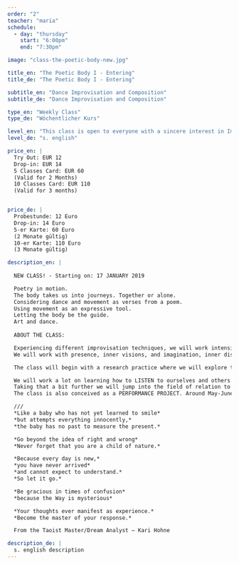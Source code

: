 ```yaml
---
order: "2"
teacher: "maria"
schedule:
  - day: "thursday"
    start: "6:00pm"
    end: "7:30pm"

image: "class-the-poetic-body-new.jpg"

title_en: "The Poetic Body I - Entering"
title_de: "The Poetic Body I - Entering"

subtitle_en: "Dance Improvisation and Composition"
subtitle_de: "Dance Improvisation and Composition"

type_en: "Weekly Class"
type_de: "Wöchentlicher Kurs"

level_en: "This class is open to everyone with a sincere interest in Improvisation and Composition. Previous art practice of any kind (poetry, music, painting … ) is recommended as well as some dance/movement experience."
level_de: "s. english"

price_en: |
  Try Out: EUR 12
  Drop-in: EUR 14   
  5 Classes Card: EUR 60   
  (Valid for 2 Months) 
  10 Classes Card: EUR 110  
  (Valid for 3 months)


price_de: |
  Probestunde: 12 Euro  
  Drop-in: 14 Euro
  5-er Karte: 60 Euro 
  (2 Monate gültig)
  10-er Karte: 110 Euro  
  (3 Monate gültig)

description_en: |
 
  NEW CLASS! - Starting on: 17 JANUARY 2019  

  Poetry in motion.  
  The body takes us into journeys. Together or alone.  
  Considering dance and movement as verses from a poem.  
  Using movement as an expressive tool.  
  Letting the body be the guide.  
  Art and dance.  
  
  ABOUT THE CLASS:  

  Experiencing different improvisation techniques, we will work intensively with the body and its ocean of expression, allowing the poetics of the body and its presence in motion to unfold; going a bit further on taking that into Compositions. Creating short pieces and “poems in movement” that are open to meaning and interpretation. Unfolding suggestive landscapes and alive compositions.
  We will work with presence, inner visions, and imagination, inner discourse/speech, decision-making, braveness, vulnerability, clarity of movement, musicality and present time awareness. Using tasks and exercises related to practices like Action Theatre, Instant Composition, Dance Improvisation, Creative Writing, and Butoh.

  The class will begin with a research practice where we will explore the possibilities of movement and dynamics, expanding our movement vocabulary, visiting thought improvisation different qualities and choices; in order to make ourselves available and potentially free in HOW we move. Here we will work on expanding, rediscovering and experiencing the HOW and WHAT we are doing. Creating our own material and acknowledging it as a dynamic constantly changing living thing, that has its own life, detached from our identity.

  We will work a lot on learning how to LISTEN to ourselves and others. We will practice being constantly in present time, ready and available, like a wildcat. Creating and choreographing, phrasing the movement in order to let the material speak up and dance it with joy.
  Taking that a bit further we will jump into the field of relation to others, to ourselves, and to the material we are creating, or that’s being created. Working on duos, trios, and group compositions as well as in Solos. Taking the whole work to serve the composition, and letting it rip off you to serve the poetry and the “third body” = The composition. Practicing WHERE and WHEN we do what we do, and noticing how time and space can be modified.
  The class is also conceived as a PERFORMANCE PROJECT. Around May-June, if desired, participants of the class, under the direction and guidance of the teacher, will perform a piece that will be created on these sessions and on possibly, extended hours of rehearsals. Last year participants of THE POETIC BODY  performed on a weekend event (2 Shows) at Urbanraum the piece "We Ghosts" ; a 35-40min dance piece performed by the whole group (ten participants). Looking forward to this year!

  ///  
  *Like a baby who has not yet learned to smile*  
  *but attempts everything innocently,*  
  *the baby has no past to measure the present.*

  *Go beyond the idea of right and wrong*  
  *Never forget that you are a child of nature.*

  *Because every day is new,*  
  *you have never arrived*  
  *and cannot expect to understand.*  
  *So let it go.*  

  *Be gracious in times of confusion*  
  *because the Way is mysterious*

  *Your thoughts ever manifest as experience.*  
  *Become the master of your response.*  

  From the Taoist Master/Dream Analyst – Kari Hohne

description_de: |
  s. english description
---
```


